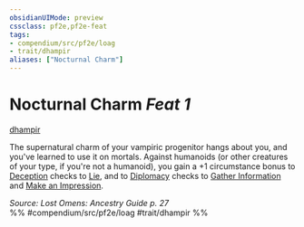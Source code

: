 ```yaml
---
obsidianUIMode: preview
cssclass: pf2e,pf2e-feat
tags:
- compendium/src/pf2e/loag
- trait/dhampir
aliases: ["Nocturnal Charm"]
---
```

# Nocturnal Charm  *Feat 1*  
[dhampir](dhampir-b1.md "Dhampir Ancestry & Heritage Trait")  


The supernatural charm of your vampiric progenitor hangs about you, and you've learned to use it on mortals. Against humanoids (or other creatures of your type, if you're not a humanoid), you gain a +1 circumstance bonus to [Deception](skills.md#Deception) checks to [Lie](lie.md), and to [Diplomacy](skills.md#Diplomacy) checks to [Gather Information](gather-information.md) and [Make an Impression](make-an-impression.md).

*Source: Lost Omens: Ancestry Guide p. 27*  
%% #compendium/src/pf2e/loag #trait/dhampir %%
